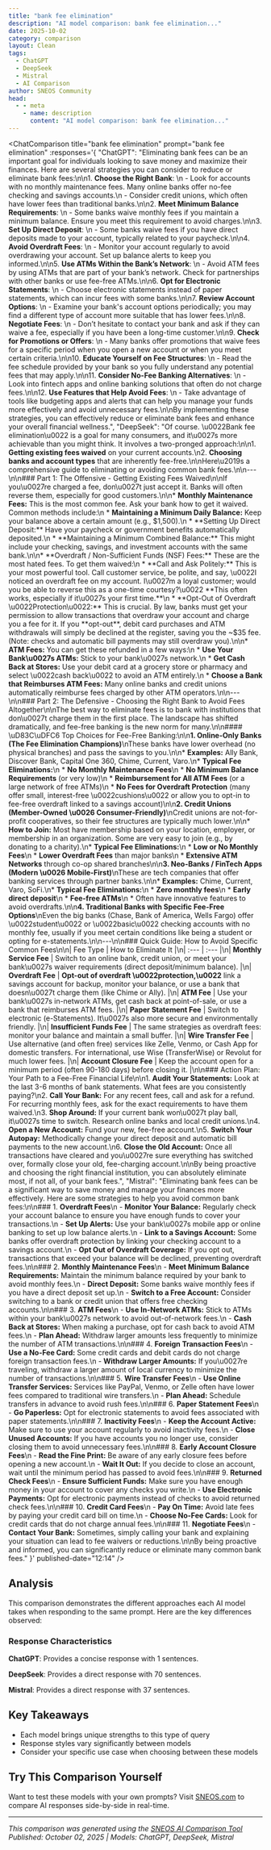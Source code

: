```yaml
---
title: "bank fee elimination"
description: "AI model comparison: bank fee elimination..."
date: 2025-10-02
category: comparison
layout: Clean
tags:
  - ChatGPT
  - DeepSeek
  - Mistral
  - AI Comparison
author: SNEOS Community
head:
  - - meta
    - name: description
      content: "AI model comparison: bank fee elimination..."
---
```


<ChatComparison
  title="bank fee elimination"
  prompt="bank fee elimination"
  :responses='{
    "ChatGPT": "Eliminating bank fees can be an important goal for individuals looking to save money and maximize their finances. Here are several strategies you can consider to reduce or eliminate bank fees:\n\n1. **Choose the Right Bank**: \n   - Look for accounts with no monthly maintenance fees. Many online banks offer no-fee checking and savings accounts.\n   - Consider credit unions, which often have lower fees than traditional banks.\n\n2. **Meet Minimum Balance Requirements**: \n   - Some banks waive monthly fees if you maintain a minimum balance. Ensure you meet this requirement to avoid charges.\n\n3. **Set Up Direct Deposit**: \n   - Some banks waive fees if you have direct deposits made to your account, typically related to your paycheck.\n\n4. **Avoid Overdraft Fees**: \n   - Monitor your account regularly to avoid overdrawing your account. Set up balance alerts to keep you informed.\n\n5. **Use ATMs Within the Bank’s Network**: \n   - Avoid ATM fees by using ATMs that are part of your bank’s network. Check for partnerships with other banks or use fee-free ATMs.\n\n6. **Opt for Electronic Statements**: \n   - Choose electronic statements instead of paper statements, which can incur fees with some banks.\n\n7. **Review Account Options**: \n   - Examine your bank's account options periodically; you may find a different type of account more suitable that has lower fees.\n\n8. **Negotiate Fees**: \n   - Don’t hesitate to contact your bank and ask if they can waive a fee, especially if you have been a long-time customer.\n\n9. **Check for Promotions or Offers**: \n   - Many banks offer promotions that waive fees for a specific period when you open a new account or when you meet certain criteria.\n\n10. **Educate Yourself on Fee Structures**: \n    - Read the fee schedule provided by your bank so you fully understand any potential fees that may apply.\n\n11. **Consider No-Fee Banking Alternatives**: \n    - Look into fintech apps and online banking solutions that often do not charge fees.\n\n12. **Use Features that Help Avoid Fees**: \n    - Take advantage of tools like budgeting apps and alerts that can help you manage your funds more effectively and avoid unnecessary fees.\n\nBy implementing these strategies, you can effectively reduce or eliminate bank fees and enhance your overall financial wellness.",
    "DeepSeek": "Of course. \u0022Bank fee elimination\u0022 is a goal for many consumers, and it\u0027s more achievable than you might think. It involves a two-pronged approach:\n\n1.  **Getting existing fees waived** on your current accounts.\n2.  **Choosing banks and account types** that are inherently fee-free.\n\nHere\u2019s a comprehensive guide to eliminating or avoiding common bank fees.\n\n---\n\n### Part 1: The Offensive - Getting Existing Fees Waived\n\nIf you\u0027re charged a fee, don\u0027t just accept it. Banks will often reverse them, especially for good customers.\n\n*   **Monthly Maintenance Fees:** This is the most common fee. Ask your bank how to get it waived. Common methods include:\n    *   **Maintaining a Minimum Daily Balance:** Keep your balance above a certain amount (e.g., $1,500).\n    *   **Setting Up Direct Deposit:** Have your paycheck or government benefits automatically deposited.\n    *   **Maintaining a Minimum Combined Balance:** This might include your checking, savings, and investment accounts with the same bank.\n\n*   **Overdraft / Non-Sufficient Funds (NSF) Fees:** These are the most hated fees. To get them waived:\n    *   **Call and Ask Politely:** This is your most powerful tool. Call customer service, be polite, and say, \u0022I noticed an overdraft fee on my account. I\u0027m a loyal customer; would you be able to reverse this as a one-time courtesy?\u0022 **This often works, especially if it\u0027s your first time.**\n    *   **Opt-Out of Overdraft \u0022Protection\u0022:** This is crucial. By law, banks must get your permission to allow transactions that overdraw your account and charge you a fee for it. If you **opt-out**, debit card purchases and ATM withdrawals will simply be declined at the register, saving you the ~$35 fee. (Note: checks and automatic bill payments may still overdraw you).\n\n*   **ATM Fees:** You can get these refunded in a few ways:\n    *   **Use Your Bank\u0027s ATMs:** Stick to your bank\u0027s network.\n    *   **Get Cash Back at Stores:** Use your debit card at a grocery store or pharmacy and select \u0022cash back\u0022 to avoid an ATM entirely.\n    *   **Choose a Bank that Reimburses ATM Fees:** Many online banks and credit unions automatically reimburse fees charged by other ATM operators.\n\n---\n\n### Part 2: The Defensive - Choosing the Right Bank to Avoid Fees Altogether\n\nThe best way to eliminate fees is to bank with institutions that don\u0027t charge them in the first place. The landscape has shifted dramatically, and fee-free banking is the new norm for many.\n\n#### \uD83C\uDFC6 Top Choices for Fee-Free Banking:\n\n**1. Online-Only Banks (The Fee Elimination Champions)**\nThese banks have lower overhead (no physical branches) and pass the savings to you.\n\n*   **Examples:** Ally Bank, Discover Bank, Capital One 360, Chime, Current, Varo.\n*   **Typical Fee Eliminations:**\n    *   **No Monthly Maintenance Fees**\n    *   **No Minimum Balance Requirements** (or very low)\n    *   **Reimbursement for All ATM Fees** (or a large network of free ATMs)\n    *   **No Fees for Overdraft Protection** (many offer small, interest-free \u0022cushions\u0022 or allow you to opt-in to fee-free overdraft linked to a savings account)\n\n**2. Credit Unions (Member-Owned \u0026 Consumer-Friendly)**\nCredit unions are not-for-profit cooperatives, so their fee structures are typically much lower.\n\n*   **How to Join:** Most have membership based on your location, employer, or membership in an organization. Some are very easy to join (e.g., by donating to a charity).\n*   **Typical Fee Eliminations:**\n    *   **Low or No Monthly Fees**\n    *   **Lower Overdraft Fees** than major banks\n    *   **Extensive ATM Networks** through co-op shared branches\n\n**3. Neo-Banks / FinTech Apps (Modern \u0026 Mobile-First)**\nThese are tech companies that offer banking services through partner banks.\n\n*   **Examples:** Chime, Current, Varo, SoFi.\n*   **Typical Fee Eliminations:**\n    *   **Zero monthly fees**\n    *   **Early direct deposit**\n    *   **Fee-free ATMs**\n    *   Often have innovative features to avoid overdrafts.\n\n**4. Traditional Banks with Specific Fee-Free Options**\nEven the big banks (Chase, Bank of America, Wells Fargo) offer \u0022student\u0022 or \u0022basic\u0022 checking accounts with no monthly fee, usually if you meet certain conditions like being a student or opting for e-statements.\n\n---\n\n### Quick Guide: How to Avoid Specific Common Fees\n\n| Fee Type | How to Eliminate It |\n| :--- | :--- |\n| **Monthly Service Fee** | Switch to an online bank, credit union, or meet your bank\u0027s waiver requirements (direct deposit/minimum balance). |\n| **Overdraft Fee** | **Opt-out of overdraft \u0022protection,\u0022** link a savings account for backup, monitor your balance, or use a bank that doesn\u0027t charge them (like Chime or Ally). |\n| **ATM Fee** | Use your bank\u0027s in-network ATMs, get cash back at point-of-sale, or use a bank that reimburses ATM fees. |\n| **Paper Statement Fee** | Switch to electronic (e-Statements). It\u0027s also more secure and environmentally friendly. |\n| **Insufficient Funds Fee** | The same strategies as overdraft fees: monitor your balance and maintain a small buffer. |\n| **Wire Transfer Fee** | Use alternative (and often free) services like Zelle, Venmo, or Cash App for domestic transfers. For international, use Wise (TransferWise) or Revolut for much lower fees. |\n| **Account Closure Fee** | Keep the account open for a minimum period (often 90-180 days) before closing it. |\n\n### Action Plan: Your Path to a Fee-Free Financial Life\n\n1.  **Audit Your Statements:** Look at the last 3-6 months of bank statements. What fees are you consistently paying?\n2.  **Call Your Bank:** For any recent fees, call and ask for a refund. For recurring monthly fees, ask for the exact requirements to have them waived.\n3.  **Shop Around:** If your current bank won\u0027t play ball, it\u0027s time to switch. Research online banks and local credit unions.\n4.  **Open a New Account:** Fund your new, fee-free account.\n5.  **Switch Your Autopay:** Methodically change your direct deposit and automatic bill payments to the new account.\n6.  **Close the Old Account:** Once all transactions have cleared and you\u0027re sure everything has switched over, formally close your old, fee-charging account.\n\nBy being proactive and choosing the right financial institution, you can absolutely eliminate most, if not all, of your bank fees.",
    "Mistral": "Eliminating bank fees can be a significant way to save money and manage your finances more effectively. Here are some strategies to help you avoid common bank fees:\n\n### 1. **Overdraft Fees**\n   - **Monitor Your Balance:** Regularly check your account balance to ensure you have enough funds to cover your transactions.\n   - **Set Up Alerts:** Use your bank\u0027s mobile app or online banking to set up low balance alerts.\n   - **Link to a Savings Account:** Some banks offer overdraft protection by linking your checking account to a savings account.\n   - **Opt Out of Overdraft Coverage:** If you opt out, transactions that exceed your balance will be declined, preventing overdraft fees.\n\n### 2. **Monthly Maintenance Fees**\n   - **Meet Minimum Balance Requirements:** Maintain the minimum balance required by your bank to avoid monthly fees.\n   - **Direct Deposit:** Some banks waive monthly fees if you have a direct deposit set up.\n   - **Switch to a Free Account:** Consider switching to a bank or credit union that offers free checking accounts.\n\n### 3. **ATM Fees**\n   - **Use In-Network ATMs:** Stick to ATMs within your bank\u0027s network to avoid out-of-network fees.\n   - **Cash Back at Stores:** When making a purchase, opt for cash back to avoid ATM fees.\n   - **Plan Ahead:** Withdraw larger amounts less frequently to minimize the number of ATM transactions.\n\n### 4. **Foreign Transaction Fees**\n   - **Use a No-Fee Card:** Some credit cards and debit cards do not charge foreign transaction fees.\n   - **Withdraw Larger Amounts:** If you\u0027re traveling, withdraw a larger amount of local currency to minimize the number of transactions.\n\n### 5. **Wire Transfer Fees**\n   - **Use Online Transfer Services:** Services like PayPal, Venmo, or Zelle often have lower fees compared to traditional wire transfers.\n   - **Plan Ahead:** Schedule transfers in advance to avoid rush fees.\n\n### 6. **Paper Statement Fees**\n   - **Go Paperless:** Opt for electronic statements to avoid fees associated with paper statements.\n\n### 7. **Inactivity Fees**\n   - **Keep the Account Active:** Make sure to use your account regularly to avoid inactivity fees.\n   - **Close Unused Accounts:** If you have accounts you no longer use, consider closing them to avoid unnecessary fees.\n\n### 8. **Early Account Closure Fees**\n   - **Read the Fine Print:** Be aware of any early closure fees before opening a new account.\n   - **Wait It Out:** If you decide to close an account, wait until the minimum period has passed to avoid fees.\n\n### 9. **Returned Check Fees**\n   - **Ensure Sufficient Funds:** Make sure you have enough money in your account to cover any checks you write.\n   - **Use Electronic Payments:** Opt for electronic payments instead of checks to avoid returned check fees.\n\n### 10. **Credit Card Fees**\n   - **Pay On Time:** Avoid late fees by paying your credit card bill on time.\n   - **Choose No-Fee Cards:** Look for credit cards that do not charge annual fees.\n\n### 11. **Negotiate Fees**\n   - **Contact Your Bank:** Sometimes, simply calling your bank and explaining your situation can lead to fee waivers or reductions.\n\nBy being proactive and informed, you can significantly reduce or eliminate many common bank fees."
  }'
  published-date="12:14"
/>

## Analysis

This comparison demonstrates the different approaches each AI model takes when responding to the same prompt. Here are the key differences observed:

### Response Characteristics

**ChatGPT**: Provides a concise response with 1 sentences. 

**DeepSeek**: Provides a direct response with 70 sentences. 

**Mistral**: Provides a direct response with 37 sentences. 

## Key Takeaways

- Each model brings unique strengths to this type of query
- Response styles vary significantly between models
- Consider your specific use case when choosing between these models

## Try This Comparison Yourself

Want to test these models with your own prompts? Visit [SNEOS.com](https://sneos.com) to compare AI responses side-by-side in real-time.

---

*This comparison was generated using the [SNEOS AI Comparison Tool](https://sneos.com)*
*Published: October 02, 2025 | Models: ChatGPT, DeepSeek, Mistral*

